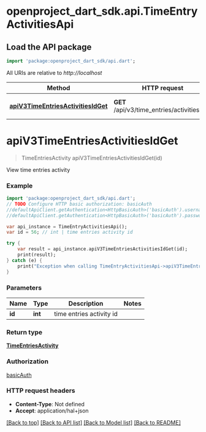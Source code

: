 # openproject_dart_sdk.api.TimeEntryActivitiesApi

## Load the API package
```dart
import 'package:openproject_dart_sdk/api.dart';
```

All URIs are relative to *http://localhost*

Method | HTTP request | Description
------------- | ------------- | -------------
[**apiV3TimeEntriesActivitiesIdGet**](TimeEntryActivitiesApi.md#apiV3TimeEntriesActivitiesIdGet) | **GET** /api/v3/time_entries/activities/{id} | View time entries activity


# **apiV3TimeEntriesActivitiesIdGet**
> TimeEntriesActivity apiV3TimeEntriesActivitiesIdGet(id)

View time entries activity

### Example 
```dart
import 'package:openproject_dart_sdk/api.dart';
// TODO Configure HTTP basic authorization: basicAuth
//defaultApiClient.getAuthentication<HttpBasicAuth>('basicAuth').username = 'YOUR_USERNAME'
//defaultApiClient.getAuthentication<HttpBasicAuth>('basicAuth').password = 'YOUR_PASSWORD';

var api_instance = TimeEntryActivitiesApi();
var id = 56; // int | time entries activity id

try { 
    var result = api_instance.apiV3TimeEntriesActivitiesIdGet(id);
    print(result);
} catch (e) {
    print("Exception when calling TimeEntryActivitiesApi->apiV3TimeEntriesActivitiesIdGet: $e\n");
}
```

### Parameters

Name | Type | Description  | Notes
------------- | ------------- | ------------- | -------------
 **id** | **int**| time entries activity id | 

### Return type

[**TimeEntriesActivity**](TimeEntriesActivity.md)

### Authorization

[basicAuth](../README.md#basicAuth)

### HTTP request headers

 - **Content-Type**: Not defined
 - **Accept**: application/hal+json

[[Back to top]](#) [[Back to API list]](../README.md#documentation-for-api-endpoints) [[Back to Model list]](../README.md#documentation-for-models) [[Back to README]](../README.md)

